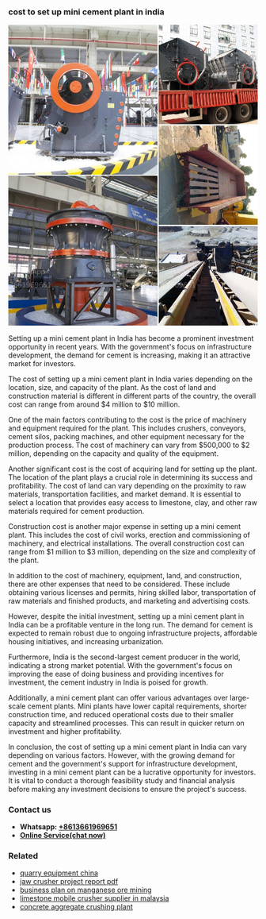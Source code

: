 <h3>cost to set up mini cement plant in india</h3><img src='1704791442.jpg' alt=''><p>Setting up a mini cement plant in India has become a prominent investment opportunity in recent years. With the government's focus on infrastructure development, the demand for cement is increasing, making it an attractive market for investors.</p><p>The cost of setting up a mini cement plant in India varies depending on the location, size, and capacity of the plant. As the cost of land and construction material is different in different parts of the country, the overall cost can range from around $4 million to $10 million.</p><p>One of the main factors contributing to the cost is the price of machinery and equipment required for the plant. This includes crushers, conveyors, cement silos, packing machines, and other equipment necessary for the production process. The cost of machinery can vary from $500,000 to $2 million, depending on the capacity and quality of the equipment.</p><p>Another significant cost is the cost of acquiring land for setting up the plant. The location of the plant plays a crucial role in determining its success and profitability. The cost of land can vary depending on the proximity to raw materials, transportation facilities, and market demand. It is essential to select a location that provides easy access to limestone, clay, and other raw materials required for cement production.</p><p>Construction cost is another major expense in setting up a mini cement plant. This includes the cost of civil works, erection and commissioning of machinery, and electrical installations. The overall construction cost can range from $1 million to $3 million, depending on the size and complexity of the plant.</p><p>In addition to the cost of machinery, equipment, land, and construction, there are other expenses that need to be considered. These include obtaining various licenses and permits, hiring skilled labor, transportation of raw materials and finished products, and marketing and advertising costs.</p><p>However, despite the initial investment, setting up a mini cement plant in India can be a profitable venture in the long run. The demand for cement is expected to remain robust due to ongoing infrastructure projects, affordable housing initiatives, and increasing urbanization.</p><p>Furthermore, India is the second-largest cement producer in the world, indicating a strong market potential. With the government's focus on improving the ease of doing business and providing incentives for investment, the cement industry in India is poised for growth.</p><p>Additionally, a mini cement plant can offer various advantages over large-scale cement plants. Mini plants have lower capital requirements, shorter construction time, and reduced operational costs due to their smaller capacity and streamlined processes. This can result in quicker return on investment and higher profitability.</p><p>In conclusion, the cost of setting up a mini cement plant in India can vary depending on various factors. However, with the growing demand for cement and the government's support for infrastructure development, investing in a mini cement plant can be a lucrative opportunity for investors. It is vital to conduct a thorough feasibility study and financial analysis before making any investment decisions to ensure the project's success.</p><h3>Contact us</h3><ul><li><strong>Whatsapp:&nbsp;<a href="https://wa.me/8613661969651">+8613661969651</a></strong></li><li><a href="https://swt.shibang-china.com/?git&amp;zhl&amp;cost to set up mini cement plant in india"><strong>Online Service(chat now)</strong></a></li></ul><h3>Related</h3><ul><li><a href='quarry equipment china.md'>quarry equipment china</a></li><li><a href='jaw crusher project report pdf.md'>jaw crusher project report pdf</a></li><li><a href='business plan on manganese ore mining.md'>business plan on manganese ore mining</a></li><li><a href='limestone mobile crusher supplier in malaysia.md'>limestone mobile crusher supplier in malaysia</a></li><li><a href='concrete aggregate crushing plant.md'>concrete aggregate crushing plant</a></li></ul>